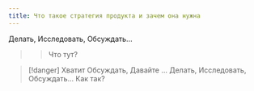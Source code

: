 ```yaml
---
title: Что такое стратегия продукта и зачем она нужна
---
```


Делать, Исследовать, Обсуждать...


> > Что тут?

>[!danger] Хватит Обсуждать, Давайте ...
>Делать, Исследовать, Обсуждать...
>Как так?
